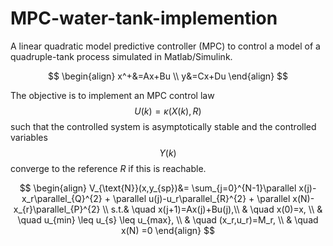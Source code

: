 # MPC-water-tank-implemention
A linear quadratic model predictive controller (MPC) to control a model of a quadruple-tank process simulated in Matlab/Simulink.

$$
\begin{align}
    x^+&=Ax+Bu   \\  
    y&=Cx+Du 
\end{align}
$$

The objective is to implement an MPC control law $$U(k) =
\kappa(X(k), R)$$ such that the controlled system is asymptotically
stable and the controlled variables $$Y (k)$$ converge to the
reference $R$ if this is reachable.


$$
\begin{align}
    V_{\text{N}}(x,y_{sp})&= \sum_{j=0}^{N-1}\parallel x(j)-x_r\parallel_{Q}^{2}  + \parallel u(j)-u_r\parallel_{R}^{2}  + \parallel x(N)-x_{r}\parallel_{P}^{2} \\
    s.t.& \quad x(j+1)=Ax(j)+Bu(j),\\
     & \quad x(0)=x, \\
     & \quad  u_{min} \leq u_{s} \leq u_{max}, \\
     & \quad (x_r,u_r)=M_r, \\
      & \quad  x(N)  =0 
\end{align}
$$

